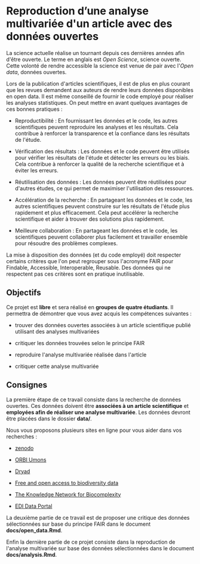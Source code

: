 # Reproduction d’une analyse multivariée d'un article avec des données ouvertes

La science actuelle réalise un tournant depuis ces dernières années afin d'être ouverte. Le terme en anglais est *Open Science*, science ouverte. Cette volonté de rendre accessible la science est venue de pair avec l'*Open data*, données ouvertes.

Lors de la publication d'articles scientifiques, il est de plus en plus courant que les revues demandent aux auteurs de rendre leurs données disponibles en open data. Il est même conseillé de fournir le code employé pour réaliser les analyses statistiques. On peut mettre en avant quelques avantages de ces bonnes pratiques :

-   Reproductibilité : En fournissant les données et le code, les autres scientifiques peuvent reproduire les analyses et les résultats. Cela contribue à renforcer la transparence et la confiance dans les résultats de l'étude.

-   Vérification des résultats : Les données et le code peuvent être utilisés pour vérifier les résultats de l'étude et détecter les erreurs ou les biais. Cela contribue à renforcer la qualité de la recherche scientifique et à éviter les erreurs.

-   Réutilisation des données : Les données peuvent être réutilisées pour d'autres études, ce qui permet de maximiser l'utilisation des ressources.

-   Accélération de la recherche : En partageant les données et le code, les autres scientifiques peuvent construire sur les résultats de l'étude plus rapidement et plus efficacement. Cela peut accélérer la recherche scientifique et aider à trouver des solutions plus rapidement.

-   Meilleure collaboration : En partageant les données et le code, les scientifiques peuvent collaborer plus facilement et travailler ensemble pour résoudre des problèmes complexes.

La mise à disposition des données (et du code employé) doit respecter certains critères que l'on peut regrouper sous l'acronyme FAIR pour Findable, Accessible, Interoperable, Reusable. Des données qui ne respectent pas ces critères sont en pratique inutilisable.

## Objectifs

Ce projet est **libre** et sera réalisé en **groupes de quatre étudiants**. Il permettra de démontrer que vous avez acquis les compétences suivantes :

-   trouver des données ouvertes associées à un article scientifique publié utilisant des analyses multivariées

-   critiquer les données trouvées selon le principe FAIR

-   reproduire l'analyse multivariée réalisée dans l'article

-   critiquer cette analyse multivariée

## Consignes

La première étape de ce travail consiste dans la recherche de données ouvertes. Ces données doivent être **associées à un article scientifique** et **employées afin de réaliser une analyse multivariée**. Les données devront être placées dans le dossier **data/**.

Nous vous proposons plusieurs sites en ligne pour vous aider dans vos recherches :

-   [zenodo](https://zenodo.org/)

-   [ORBI Umons](https://orbi.umons.ac.be/)

-   [Dryad](https://datadryad.org/)

-   [Free and open access to biodiversity data](https://www.gbif.org/)

-   [The Knowledge Network for Biocomplexity](https://knb.ecoinformatics.org/data)

-   [EDI Data Portal](https://portal.edirepository.org/nis/home.jsp)

La deuxième partie de ce travail est de proposer une critique des données sélectionnées sur base du principe FAIR dans le document **docs/open_data.Rmd**.

Enfin la dernière partie de ce projet consiste dans la reproduction de l'analyse multivariée sur base des données sélectionnées dans le document **docs/analysis.Rmd**.

